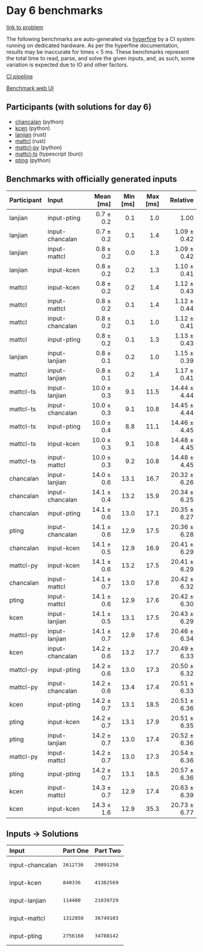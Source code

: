 # Day 6 benchmarks

[link to problem](https://adventofcode.com/2023/day/6)

The following benchmarks are auto-generated via
[hyperfine](https://github.com/sharkdp/hyperfine) by a CI system running on
dedicated hardware. As per the hyperfine documentation, results may be
inaccurate for times < 5 ms. These benchmarks represent the total time to read,
parse, and solve the given inputs, and, as such, some variation is expected due
to IO and other factors.

[CI pipeline](http://ci.papercode.net:8080/teams/main/pipelines/aoc2023)

[Benchmark web UI](https://aoc.ancalagon.black)


## Participants (with solutions for day 6)

- [chancalan](https://github.com/chancalan/aoc2023) (python)
- [kcen](https://github.com/kcen/aoc2023) (python)
- [lanjian](https://github.com/lanjian/aoc-2023) (rust)
- [mattcl](https://github.com/mattcl/aoc2023) (rust)
- [mattcl-py](https://github.com/mattcl/aoc2023-py) (python)
- [mattcl-ts](https://github.com/mattcl/aoc2023-js) (typescript (bun))
- [pting](https://github.com/pting/aoc2023) (python)


## Benchmarks with officially generated inputs

| Participant | Input | Mean [ms] | Min [ms] | Max [ms] | Relative |
|:---|:---|---:|---:|---:|---:|
| lanjian | input-pting | 0.7 ± 0.2 | 0.1 | 1.0 | 1.00 |
| lanjian | input-chancalan | 0.7 ± 0.2 | 0.1 | 1.4 | 1.09 ± 0.42 |
| lanjian | input-mattcl | 0.8 ± 0.2 | 0.0 | 1.3 | 1.09 ± 0.42 |
| lanjian | input-kcen | 0.8 ± 0.2 | 0.2 | 1.3 | 1.10 ± 0.41 |
| mattcl | input-kcen | 0.8 ± 0.2 | 0.2 | 1.4 | 1.12 ± 0.43 |
| mattcl | input-mattcl | 0.8 ± 0.2 | 0.1 | 1.4 | 1.12 ± 0.44 |
| mattcl | input-chancalan | 0.8 ± 0.2 | 0.1 | 1.0 | 1.12 ± 0.41 |
| mattcl | input-pting | 0.8 ± 0.2 | 0.1 | 1.3 | 1.13 ± 0.43 |
| lanjian | input-lanjian | 0.8 ± 0.1 | 0.2 | 1.0 | 1.15 ± 0.39 |
| mattcl | input-lanjian | 0.8 ± 0.1 | 0.2 | 1.4 | 1.17 ± 0.41 |
| mattcl-ts | input-lanjian | 10.0 ± 0.3 | 9.1 | 11.5 | 14.44 ± 4.44 |
| mattcl-ts | input-chancalan | 10.0 ± 0.3 | 9.1 | 10.8 | 14.45 ± 4.44 |
| mattcl-ts | input-pting | 10.0 ± 0.4 | 8.8 | 11.1 | 14.46 ± 4.45 |
| mattcl-ts | input-kcen | 10.0 ± 0.3 | 9.1 | 10.8 | 14.48 ± 4.45 |
| mattcl-ts | input-mattcl | 10.0 ± 0.3 | 9.2 | 10.8 | 14.48 ± 4.45 |
| chancalan | input-lanjian | 14.0 ± 0.6 | 13.1 | 16.7 | 20.32 ± 6.26 |
| chancalan | input-chancalan | 14.1 ± 0.4 | 13.2 | 15.9 | 20.34 ± 6.25 |
| chancalan | input-pting | 14.1 ± 0.6 | 13.0 | 17.1 | 20.35 ± 6.27 |
| pting | input-chancalan | 14.1 ± 0.6 | 12.9 | 17.5 | 20.36 ± 6.28 |
| chancalan | input-kcen | 14.1 ± 0.5 | 12.9 | 16.9 | 20.41 ± 6.29 |
| mattcl-py | input-kcen | 14.1 ± 0.6 | 13.2 | 17.5 | 20.41 ± 6.29 |
| chancalan | input-mattcl | 14.1 ± 0.7 | 13.0 | 17.6 | 20.42 ± 6.32 |
| pting | input-mattcl | 14.1 ± 0.6 | 12.9 | 17.6 | 20.42 ± 6.30 |
| kcen | input-lanjian | 14.1 ± 0.5 | 13.1 | 17.5 | 20.43 ± 6.29 |
| mattcl-py | input-lanjian | 14.1 ± 0.7 | 12.9 | 17.6 | 20.46 ± 6.34 |
| kcen | input-chancalan | 14.2 ± 0.6 | 13.2 | 17.7 | 20.49 ± 6.33 |
| mattcl-py | input-pting | 14.2 ± 0.6 | 13.0 | 17.3 | 20.50 ± 6.32 |
| mattcl-py | input-chancalan | 14.2 ± 0.6 | 13.4 | 17.4 | 20.51 ± 6.33 |
| kcen | input-pting | 14.2 ± 0.7 | 13.1 | 18.5 | 20.51 ± 6.36 |
| pting | input-kcen | 14.2 ± 0.7 | 13.1 | 17.9 | 20.51 ± 6.35 |
| pting | input-lanjian | 14.2 ± 0.7 | 13.0 | 17.4 | 20.52 ± 6.36 |
| mattcl-py | input-mattcl | 14.2 ± 0.7 | 13.0 | 17.3 | 20.54 ± 6.36 |
| pting | input-pting | 14.2 ± 0.7 | 13.1 | 18.5 | 20.57 ± 6.36 |
| kcen | input-mattcl | 14.3 ± 0.7 | 12.9 | 17.4 | 20.63 ± 6.39 |
| kcen | input-kcen | 14.3 ± 1.6 | 12.9 | 35.3 | 20.73 ± 6.77 |


## Inputs -> Solutions

| Input | Part One | Part Two |
|:---|:---|:---|
|input-chancalan|<pre>2612736</pre>|<pre>29891250</pre>|
|input-kcen|<pre>840336</pre>|<pre>41382569</pre>|
|input-lanjian|<pre>114400</pre>|<pre>21039729</pre>|
|input-mattcl|<pre>1312850</pre>|<pre>36749103</pre>|
|input-pting|<pre>2756160</pre>|<pre>34788142</pre>|